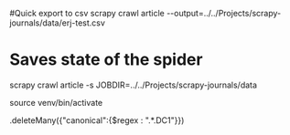#Quick export to csv
scrapy crawl article --output=../../Projects/scrapy-journals/data/erj-test.csv

# Saves state of the spider
scrapy crawl article -s  JOBDIR=../../Projects/scrapy-journals/data

source venv/bin/activate

<collection>.deleteMany({"canonical":{$regex : ".*\.DC1"}})